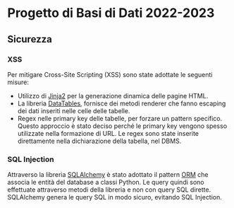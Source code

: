 # Progetto di Basi di Dati 2022-2023
## Sicurezza
### XSS
Per mitigare Cross-Site Scripting (XSS) sono state adottate le seguenti misure:
* Utilizzo di [Jinja2](https://jinja.palletsprojects.com/en/3.0.x/) per la generazione dinamica delle pagine HTML.
* La libreria [DataTables](https://datatables.net/), fornisce dei metodi renderer che fanno escaping dei dati inseriti 
nelle celle delle tabelle.
* Regex nelle primary key delle tabelle, per forzare un pattern specifico. Questo approccio è stato deciso perché
le primary key vengono spesso utilizzate nella formazione di URL. Le regex sono state inserite direttamente nella
dichiarazione della tabella, nel DBMS.

### SQL Injection
Attraverso la libreria [SQLAlchemy](https://www.sqlalchemy.org/) è stato adottato il pattern
[ORM](https://en.wikipedia.org/wiki/Object-relational_mapping) che associa le entità del database a classi Python.
Le query quindi sono effettuate attraverso metodi della libreria e non con query SQL dirette. SQLAlchemy
genera le query SQL in modo sicuro, evitando SQL Injection.

